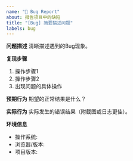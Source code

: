 ```yaml
---
name: "🐞 Bug Report"
about: 报告项目中的缺陷
title: "[Bug] 简要描述问题"
labels: bug
---
```


**问题描述**
清晰描述遇到的Bug现象。

**复现步骤**
1. 操作步骤1
2. 操作步骤2
3. 出现问题的具体操作

**预期行为**
期望的正常结果是什么？

**实际行为**
实际发生的错误结果（附截图或日志更佳）。

**环境信息**
- 操作系统: 
- 浏览器/版本: 
- 项目版本: 
